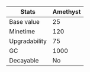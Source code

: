| Stats          | Amethyst       |
|----------------|----------------|
| Base value     | 25              |
| Minetime       | 120              |
| Upgradability  | 75              |
| GC             | 1000           |
| Decayable      | No           |